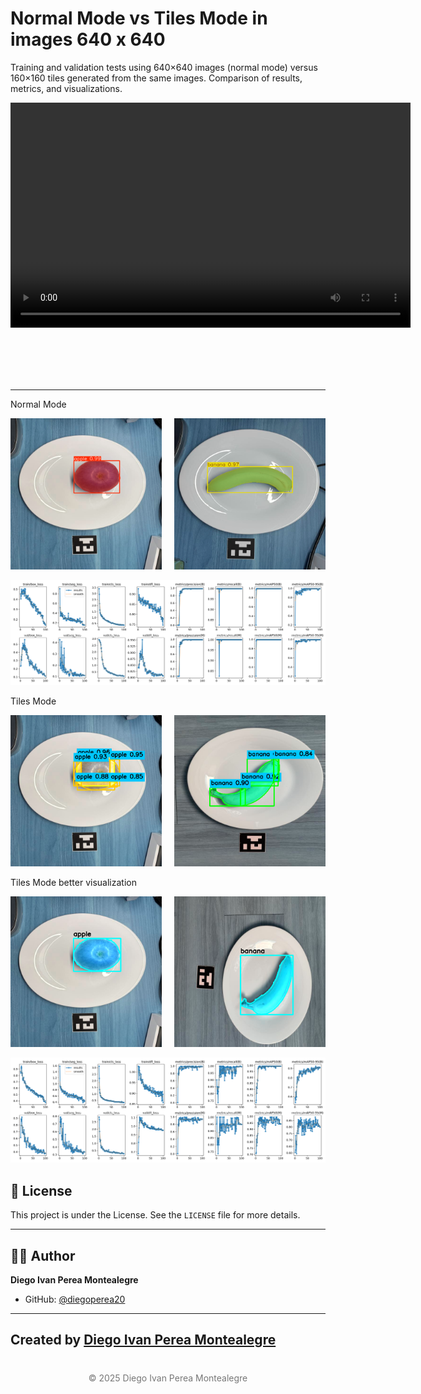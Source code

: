# Normal Mode vs Tiles Mode in images 640 x 640

Training and validation tests using 640×640 images (normal mode) versus 160×160 tiles generated from the same images. Comparison of results, metrics, and visualizations.

<p align="center">
  <video width="640" height="360" controls>
    <source src="NormalAndTiles.mp4" type="video/mp4">
    Tu navegador no soporta el elemento de video.
  </video>
</p>

<br>
<br>
<br>
<br>

-----

Normal Mode


<div style="display: flex; justify-content: space-between;">
  <div style="width: 48%;">
    <img src="README-images/NormalModeapple.png" alt="apple" style="width: 100%;">
  </div>
  <div style="width: 48%;">
    <img src="README-images/NormalModebanana.png" alt="banana" style="width: 100%;">
  </div>
</div>

<p align="center">
  <img src="NormalMode/results.png" alt="home">
</p>

Tiles Mode 


<div style="display: flex; justify-content: space-between;">
  <div style="width: 48%;">
    <img src="README-images/TileModeapple.png" alt="apple" style="width: 100%;">
  </div>
  <div style="width: 48%;">
    <img src="README-images/TileModebanana.png" alt="banana" style="width: 100%;">
  </div>
</div>

Tiles Mode better visualization

<div style="display: flex; justify-content: space-between;">
  <div style="width: 48%;">
    <img src="README-images/TileModeBetterVisualizationapple.png" alt="apple" style="width: 100%;">
  </div>
  <div style="width: 48%;">
    <img src="README-images/TileModeBetterVisualizationbanana.png" alt="banana" style="width: 100%;">
  </div>
</div>
</p>


<p align="center">
  <img src="TileMode/results.png" alt="home">
</p>


## 📄 License

This project is under the  License. See the `LICENSE` file for more details.



---

## 👨‍💻 Author

**Diego Ivan Perea Montealegre**

- GitHub: [@diegoperea20](https://github.com/diegoperea20)

----

Created by [Diego Ivan Perea Montealegre](https://github.com/diegoperea20)
---

<footer style="text-align:center; color:#777; margin-top:40px;">
© 2025 Diego Ivan Perea Montealegre
</footer>
